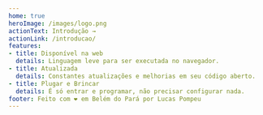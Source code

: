 ```yaml
---
home: true
heroImage: /images/logo.png
actionText: Introdução →
actionLink: /introducao/
features:
- title: Disponível na web
  details: Linguagem leve para ser executada no navegador.
- title: Atualizada
  details: Constantes atualizações e melhorias em seu código aberto.
- title: Plugar e Brincar
  details: É só entrar e programar, não precisar configurar nada.
footer: Feito com ❤ em Belém do Pará por Lucas Pompeu
---
```

